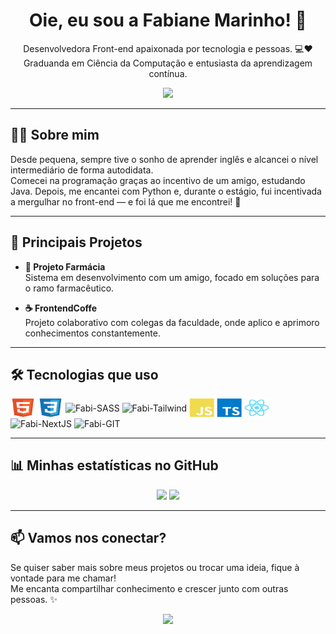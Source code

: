 <h1 align="center">Oie, eu sou a Fabiane Marinho! 👋</h1>

<p align="center">
Desenvolvedora Front-end apaixonada por tecnologia e pessoas. 💻❤️<br>
Graduanda em Ciência da Computação e entusiasta da aprendizagem contínua.
</p>

<p align="center">
  <img src="https://media.giphy.com/media/v1.Y2lkPTc5MGI3NjExa2p0OHVndXV0Z3FrNWV3ZmtyZmM2cTdwbDBlcHFpMW05eDBjcXB5aCZlcD12MV9naWZzX3NlYXJjaCZjdD1n/RbDKaczqWovIugyJmW/giphy.gif" width="250"/>
</p>

---

## 👩‍💻 Sobre mim

Desde pequena, sempre tive o sonho de aprender inglês e alcancei o nível intermediário de forma autodidata.  
Comecei na programação graças ao incentivo de um amigo, estudando Java. Depois, me encantei com Python e, durante o estágio, fui incentivada a mergulhar no front-end — e foi lá que me encontrei! 💙

---

## 🚀 Principais Projetos

- **💊 Projeto Farmácia**  
  Sistema em desenvolvimento com um amigo, focado em soluções para o ramo farmacêutico.

- **☕ FrontendCoffe**  
  Projeto colaborativo com colegas da faculdade, onde aplico e aprimoro conhecimentos constantemente.

---

## 🛠️ Tecnologias que uso

<div style="display: inline_block">
  <img align="center" alt="Fabi-HTML" height="30" width="40" src="https://raw.githubusercontent.com/devicons/devicon/master/icons/html5/html5-original.svg">
  <img align="center" alt="Fabi-CSS" height="30" width="40" src="https://raw.githubusercontent.com/devicons/devicon/master/icons/css3/css3-original.svg">
  <img align="center" alt="Fabi-SASS" height="30" width="40" src="https://cdn.jsdelivr.net/gh/devicons/devicon@latest/icons/sass/sass-original.svg">
  <img align="center" alt="Fabi-Tailwind" height="30" width="40" src="https://cdn.jsdelivr.net/gh/devicons/devicon@latest/icons/tailwindcss/tailwindcss-original.svg">
  <img align="center" alt="Fabi-JS" height="30" width="40" src="https://raw.githubusercontent.com/devicons/devicon/master/icons/javascript/javascript-plain.svg">
  <img align="center" alt="Fabi-TS" height="30" width="40" src="https://raw.githubusercontent.com/devicons/devicon/master/icons/typescript/typescript-plain.svg">
  <img align="center" alt="Fabi-React" height="30" width="40" src="https://raw.githubusercontent.com/devicons/devicon/master/icons/react/react-original.svg">
  <img align="center" alt="Fabi-NextJS" height="30" width="40" src="https://cdn.jsdelivr.net/gh/devicons/devicon@latest/icons/nextjs/nextjs-original.svg">
  <img align="center" alt="Fabi-GIT" height="30" width="40" src="https://cdn.jsdelivr.net/gh/devicons/devicon@latest/icons/git/git-original.svg">
</div>

---

## 📊 Minhas estatísticas no GitHub

<p align="center">
  <img height="180em" src="https://github-readme-stats.vercel.app/api?username=fabimarinho&show_icons=true&theme=transparent&include_all_commits=true&locale=pt-br" />
  <img height="180em" src="https://github-readme-stats.vercel.app/api/top-langs/?username=fabimarinho&theme=transparent&layout=compact&custom_title=Tecnologias&langs_count=9" />
</p>

---

## 📫 Vamos nos conectar?

Se quiser saber mais sobre meus projetos ou trocar uma ideia, fique à vontade para me chamar!  
Me encanta compartilhar conhecimento e crescer junto com outras pessoas. ✨

<p align="center">
  <img src="https://media.giphy.com/media/v1.Y2lkPTc5MGI3NjExc3k4enB5Z3lvZW5yN29ucTRlM3ZjaW8yY2F0dXlnMnpxd2FjbmxoZiZlcD12MV9naWZzX3NlYXJjaCZjdD1n/5XgNFI9xA5A5oIfWf4/giphy.gif" width="160"/>
</p>
